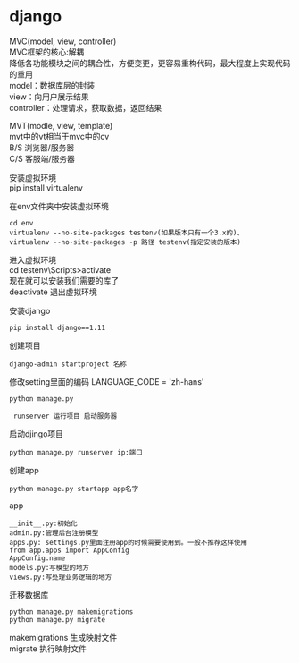# django
MVC(model, view, controller)</br>
MVC框架的核心:解耦</br>
降低各功能模块之间的耦合性，方便变更，更容易重构代码，最大程度上实现代码的重用</br>
model：数据库层的封装</br>
view：向用户展示结果</br>
controller：处理请求，获取数据，返回结果</br>

MVT(modle, view, template)</br>
mvt中的vt相当于mvc中的cv</br>
B/S 浏览器/服务器</br>
C/S 客服端/服务器</br>

安装虚拟环境</br>
pip install virtualenv

在env文件夹中安装虚拟环境</br>
```
cd env
virtualenv --no-site-packages testenv(如果版本只有一个3.x的)、
virtualenv --no-site-packages -p 路径 testenv(指定安装的版本)
```

进入虚拟环境</br>
cd testenv\Scripts>activate </br>
现在就可以安装我们需要的库了</br>
deactivate 退出虚拟环境</br>

安装django</br>
```
pip install django==1.11
```
创建项目</br>
```
django-admin startproject 名称
```
修改setting里面的编码  LANGUAGE_CODE = 'zh-hans' </br>
```
python manage.py 

 runserver 运行项目 启动服务器
```
启动djingo项目<br>
```
python manage.py runserver ip:端口
```
创建app <br>
```
python manage.py startapp app名字
```
app <br>
```
__init__.py:初始化
admin.py:管理后台注册模型
apps.py: settings.py里面注册app的时候需要使用到。一般不推荐这样使用
from app.apps import AppConfig
AppConfig.name
models.py:写模型的地方
views.py:写处理业务逻辑的地方
```
迁移数据库
```
python manage.py makemigrations
python manage.py migrate
```

makemigrations 生成映射文件</br>
migrate 执行映射文件
